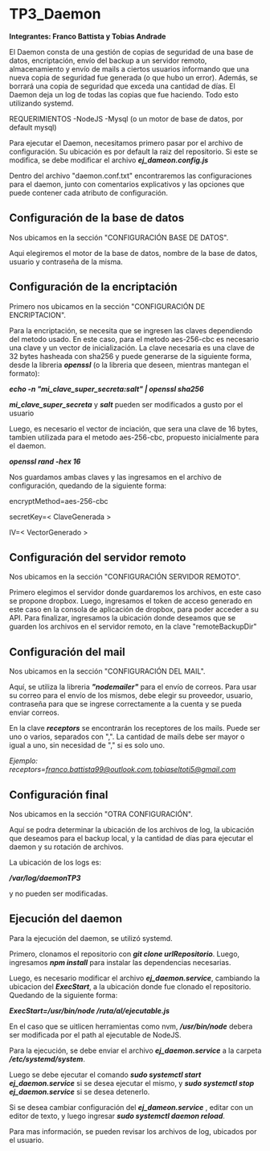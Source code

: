 # TP3_Daemon

**Integrantes: Franco Battista y Tobias Andrade**

El Daemon consta de una gestión de copias de seguridad de una base de datos, encriptación, envío del backup a un servidor remoto, almacenamiento y envío de mails a ciertos usuarios informando que una nueva copia de seguridad fue generada (o que hubo un error). Además, se borrará una copia de seguridad que exceda una cantidad de días. El Daemon deja un log de todas las copias que fue haciendo. Todo esto utilizando systemd.

REQUERIMIENTOS
-NodeJS
-Mysql (o un motor de base de datos, por default mysql)

Para ejecutar el Daemon, necesitamos primero pasar por el archivo de configuración. Su ubicación es por default la raiz del repositorio. Si este se modifica, se debe modificar el archivo ***ej_dameon.config.js***

Dentro del archivo "daemon.conf.txt" encontraremos las configuraciones para el daemon, junto con comentarios explicativos y las opciones que puede contener cada atributo de configuración.

## Configuración de la base de datos

Nos ubicamos en la sección "CONFIGURACIÓN BASE DE DATOS".

Aqui elegiremos el motor de la base de datos, nombre de la base de datos, usuario y contraseña de la misma.

## Configuración de la encriptación

Primero nos ubicamos en la sección "CONFIGURACIÓN DE ENCRIPTACION".

Para la encriptación, se necesita que se ingresen las claves dependiendo del metodo usado. En este caso, para el metodo aes-256-cbc es necesario una clave y un vector de inicialización. La clave necesaria es una clave de 32 bytes hasheada con sha256 y puede generarse de la siguiente forma, desde  la libreria ***openssl*** (o la libreria que deseen, mientras mantegan el formato):

***echo -n "mi_clave_super_secreta:salt" | openssl sha256*** 

***mi_clave_super_secreta*** y ***salt*** pueden ser modificados a gusto por el usuario

Luego, es necesario el vector de inciación, que sera una clave de 16 bytes, tambien utilizada para el metodo aes-256-cbc, propuesto inicialmente para el daemon.

***openssl rand -hex 16***

Nos guardamos ambas claves y las ingresamos en el archivo de configuración, quedando de la siguiente forma:

encryptMethod=aes-256-cbc

secretKey=< ClaveGenerada >

IV=< VectorGenerado >


## Configuración del servidor remoto

Nos ubicamos en la sección "CONFIGURACIÓN SERVIDOR REMOTO".

Primero elegimos el servidor donde guardaremos los archivos, en este caso se propone dropbox.
Luego, ingresamos el token de acceso generado en este caso en la consola de aplicación de dropbox, para poder acceder a su API.
Para finalizar, ingresamos la ubicación donde deseamos que se guarden los archivos en el servidor remoto, en la clave "remoteBackupDir"


## Configuración del mail

Nos ubicamos en la sección "CONFIGURACIÓN DEL MAIL".

Aquí, se utiliza la libreria ***"nodemailer"*** para el envío de correos. Para usar su correo para el envío de los mismos, debe elegir su proveedor, usuario, contraseña para que se ingrese correctamente a la cuenta y se pueda enviar correos.

En la clave ***receptors*** se encontrarán los receptores de los mails. Puede ser uno o varios, separados con ",". La cantidad de mails debe ser mayor o igual a uno, sin necesidad de "," si es solo uno.

*Ejemplo: receptors=franco.battista99@outlook.com,tobiaseltoti5@gmail.com*


## Configuración final

Nos ubicamos en la sección "OTRA CONFIGURACIÓN".

Aquí se podra determinar la ubicación de los archivos de log, la ubicación que deseamos para el backup local, y la cantidad de días para ejecutar el daemon y su rotación de archivos.

La ubicación de los logs es:

***/var/log/daemonTP3*** 

y no pueden ser modificadas.

## Ejecución del daemon

Para la ejecución del daemon, se utilizó systemd.

Primero, clonamos el repositorio con ***git clone urlRepositorio***. Luego, ingresamos ***npm install*** para instalar las dependencias necesarias.

Luego, es necesario modificar el archivo ***ej_daemon.service***, cambiando la ubicacion del ***ExecStart***, a la ubicación donde fue clonado el repositorio. Quedando de la siguiente forma:

***ExecStart=/usr/bin/node /ruta/al/ejecutable.js***

En el caso que se uitlicen herramientas como nvm, ***/usr/bin/node*** debera ser modificada por el path al ejecutable de NodeJS.

Para la ejecución, se debe enviar el archivo ***ej_daemon.service*** a la carpeta ***/etc/systemd/system***. 

Luego se debe ejecutar el comando ***sudo systemctl start ej_daemon.service*** si se desea ejecutar el mismo, y ***sudo systemctl stop ej_daemon.service*** si se desea detenerlo. 

Si se desea cambiar configuración del ***ej_dameon.service*** , editar con un editor de texto, y luego ingresar ***sudo systemctl daemon reload***.

Para mas información, se pueden revisar los archivos de log, ubicados por el usuario.

